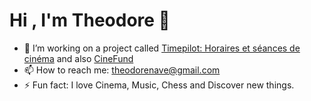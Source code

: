 <h1>Hi , I'm Theodore 👋</h1>

* 🔭 I’m working on a project called [Timepilot: Horaires et séances de cinéma](https://timepilot.co) and also [CineFund](https://cinefund.fr)
* 📫 How to reach me: theodorenave@gmail.com
* ⚡ Fun fact: I love Cinema, Music, Chess and Discover new things.
